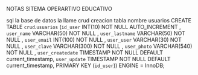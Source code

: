 NOTAS
SITEMA OPERARTIVO EDUCATIVO

sql la base de datos la llame crud
creacion tabla nombre usuarios
CREATE TABLE `crud`.`usuarios` (`id_user` INT(10) NOT NULL AUTO_INCREMENT , `user_name` VARCHAR(50) NOT NULL , `user_lastname` VARCHAR(50) NOT NULL , `user_email` INT(100) NOT NULL , `user_user` VARCHAR(30) NOT NULL , `user_clave` VARCHAR(300) NOT NULL , `user_photo` VARCHAR(540) NOT NULL , `user_createdate` TIMESTAMP NOT NULL DEFAULT current_timestamp, `user_update` TIMESTAMP NOT NULL DEFAULT current_timestamp, PRIMARY KEY (`id_user`)) ENGINE = InnoDB;